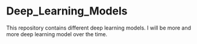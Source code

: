 # Deep_Learning_Models
This repository contains different deep learning models. I will be more and more deep learning model over the time.

